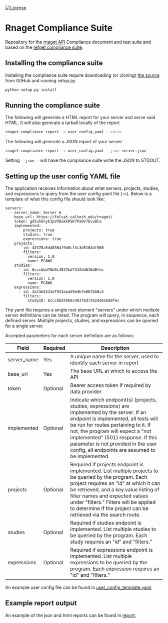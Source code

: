 [![License](https://img.shields.io/badge/License-Apache%202.0-blue.svg)](https://opensource.org/licenses/Apache-2.0)

# Rnaget Compliance Suite

Repository for the [rnaget API](https://github.com/ga4gh-rnaseq/schema) 
Compliance document and test suite and based on the [refget compliance suite](https://github.com/ga4gh/refget-compliance-suite).

## Installing the compliance suite

Installing the compliance suite require downloading (or cloning)
[the source](ihttps://github.com/ga4gh-rnaseq/rnaget-compliance-suite)
from GitHub and running setup.py

```bash
python setup.py install
```

## Running the compliance suite

The following will generate a HTML report for your server and serve said HTML. 
It will also generate a tarball locally of the report

```bash
rnaget-compliance report -c user_config.yaml --serve
```

The following will generate a JSON report of your server:

```bash
rnaget-compliance report -c user_config.yaml --json server.json
```

Setting `--json -` will have the compliance suite write the JSON to STDOUT.

## Setting up the user config YAML file

The application receives information about what servers, projects, studies,
and expressions to query from the user config yaml file (-c). Below is a 
template of what this config file should look like:

```
servers:
  - server_name: Server A
    base_url: https://felcat.caltech.edu/rnaget/
    token: gd3uhUnyk3pVVDakkPSK7Pa0V7EvuOCa
    implemented:
        projects: true
        studies: true
        expressions: true
    projects:
      - id: 43378a5d48364f9d8cf3c3d5104df560
        filters:
          version: 1.0
          name: PCAWG
    studies:
      - id: 6cccbbd76b9c4837bd7342dd616d0fec
        filters:
          version: 1.0
          name: PCAWG
    expressions:
      - id: 2a7ab5533ef941eaa59edbfe887b58c4
        filters:
          studyID: 6cccbbd76b9c4837bd7342dd616d0fec
```

The yaml file requires a single root element "servers" under which multiple
server definitions can be listed. The program will query, in sequence, each
defined server. Multiple projects, studies, and expressions can be queried for a single server.

Accepted parameters for each server definition are as follows:

| Field       | Required | Description |
| ----------- | -------- | ----------- |
| server_name | Yes      | A unique name for the server, used to identify each server in report  |
| base_url    | Yes      | The base URL at which to access the API |
| token       | Optional | Bearer access token if required by data provider |
| implemented | Optional | Indicate which endpoint(s) (projects, studies, expressions) are implemented by the server. If an endpoint is implemented, all tests will be run for routes pertaining to it. If not, the program will expect a "not implemented" (501) response. If this parameter is not provided in the user config, all endpoints are assumed to be implemented. |
| projects    | Optional | Required if projects endpoint is implemented. List multiple projects to be queried by the program. Each project requires an "id" at which it can be retrieved, and a key:value listing of filter names and expected values under "filters." Filters will be applied to determine if the project can be retrieved via the search route. |
| studies     | Optional | Required if studies endpoint is implemented. List multiple studies to be queried by the program. Each study requires an "id" and "filters." |
| expressions | Optional | Required if expressions endpoint is implemented. List multiple expressions to be queried by the program. Each expression requires an "id" and "filters." |

An example user config file can be found in [user_config_template.yaml](https://github.com/ga4gh-rnaseq/rnaget-compliance-suite/blob/ja_new_test_cases/user_config_template.yaml).

## Example report output

An example of the json and html reports can be found in
[report](https://github.com/ga4gh-rnaseq/rnaget-compliance-suite/tree/master/report).
